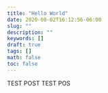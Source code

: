 ```yaml
---
title: "Hello World"
date: 2020-08-02T16:12:56-06:00
slug: ""
description: ""
keywords: []
draft: true
tags: []
math: false
toc: false
---
```

TEST POST
TEST POS